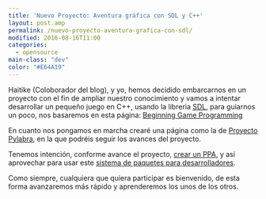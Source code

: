 ```yaml
---
title: 'Nuevo Proyecto: Aventura gráfica con SDL y C++'
layout: post.amp
permalink: /nuevo-proyecto-aventura-grafica-con-sdl/
modified: 2016-08-16T11:00
categories:
  - opensource
main-class: "dev"
color: "#E64A19"
---
```


Haitike (Coloborador del blog), y yo, hemos decidido embarcarnos en un proyecto con el fin de ampliar nuestro conocimiento y vamos a intentar desarrollar un pequeño juego en C++, usando la libreria [SDL][1], para guiarnos un poco, nos basaremos en esta página: <a target="_blank" href="http://www.lazyfoo.net/SDL_tutorials/index.php">Beginning Game Programming</a>

En cuanto nos pongamos en marcha crearé una página como la de [Proyecto Pylabra][2], en la que podréis seguir los avances del proyecto.

Tenemos intención, conforme avance el proyecto, [crear un PPA][3], y así aprovechar para usar este [sistema de paquetes para desarrolladores][4].  

<!--ad-->

Como siempre, cualquiera que quiera participar es bienvenido, de esta forma avanzaremos más rápido y aprenderemos los unos de los otros.

 [1]: http://es.wikipedia.org/wiki/Simple_DirectMedia_Layer
 [2]: /pylabra-aplicacion-para-almacenar/
 [3]: /como-crear-un-repositorio-ppa-how/
 [4]: /que-son-los-ppa-what-ppa-is/
